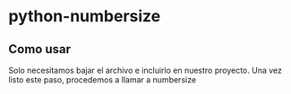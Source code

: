 python-numbersize
=================

## Como usar

Solo necesitamos bajar el archivo e incluirlo en nuestro proyecto.
Una vez listo este paso, procedemos a llamar a numbersize
